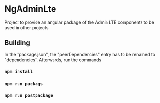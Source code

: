 # NgAdminLte

Project to provide an angular package of the Admin LTE components to be used in other projects

## Building

In the "package.json", the "peerDependencies" entry has to be renamed to "dependencies".
Afterwards, run the commands

### `npm install`
### `npm run packags`
### `npm run postpackage`




